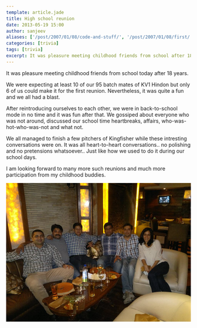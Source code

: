 ```yaml
---
template: article.jade
title: High school reunion
date: 2013-05-19 15:00
author: sanjeev
aliases: ['/post/2007/01/08/code-and-stuff/', '/post/2007/01/08/first/', '/post/2008/01/08/first']
categories: [trivia]
tags: [trivia]
excerpt: It was pleasure meeting childhood friends from school after 18 years. We were expecting at least 10 of our 95 batch mates of KV1 Hindon but only 6 of us could make it for the first reunion. Nevertheless, it was quite a fun and we all had a blast ...
---
```

It was pleasure meeting childhood friends from school today after 18 years.

We were expecting at least 10 of our 95 batch mates of KV1 Hindon but only 6 of us could make it for the first reunion. Nevertheless, it was quite a fun and we all had a blast.

After reintroducing ourselves to each other, we were in back-to-school mode in no time and it was fun after that. We gossiped about everyone who was not around, discussed our school time heartbreaks, affairs, who-was-hot-who-was-not and what not. 

<span class="more"></span>

We all managed to finish a few pitchers of Kingfisher while these intresting conversations were on. It was all heart-to-heart conversations.. no polishing and no pretensions whatsoever.. Just like how we used to do it during our school days.

I am looking forward to many more such reunions and much more participation from my childhood buddies.

![High School Reunion](HighSchoolReunion.jpg)
